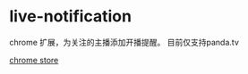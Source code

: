 # live-notification
chrome 扩展，为关注的主播添加开播提醒。
目前仅支持panda.tv

[chrome store](https://chrome.google.com/webstore/detail/%E5%BC%80%E6%92%AD%E6%8F%90%E9%86%92/ealoilpjjbnhmabeibkddfopjfikcdmp)
